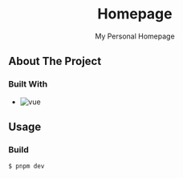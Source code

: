 <h1 align="center"> Homepage </h1>
<p align="center"> My Personal Homepage </p>

## About The Project

### Built With

- ![vue](https://img.shields.io/badge/Vue-20232A?style=for-the-badge&logo=vue.js&logoColor=4FC08D)
<!-- - ![Netlify](https://img.shields.io/badge/Netlify-20232A?style=for-the-badge&logo=netlify&logoColor=00C7B7) -->


## Usage

### Build

```
$ pnpm dev
```